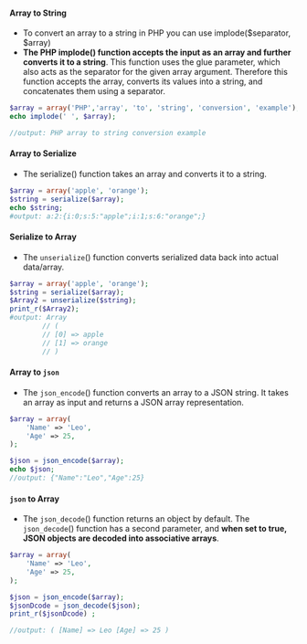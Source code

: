 #### Array to String
* To convert an array to a string in PHP you can use implode($separator, $array)
* **The PHP implode() function accepts the input as an array and further converts it to a string**. This function uses the glue parameter, which also acts as the separator for the given array argument. Therefore this function accepts the array, converts its values into a string, and concatenates them using a separator.

```php
$array = array('PHP','array', 'to', 'string', 'conversion', 'example');  
echo implode(' ', $array);

//output: PHP array to string conversion example
```

#### Array to Serialize
* The serialize() function takes an array and converts it to a string.

```php
$array = array('apple', 'orange');
$string = serialize($array);
echo $string;
#output: a:2:{i:0;s:5:"apple";i:1;s:6:"orange";}
```

#### Serialize to Array 
* The `unserialize`() function converts serialized data back into actual data/array.

```php
$array = array('apple', 'orange');
$string = serialize($array);
$Array2 = unserialize($string);
print_r($Array2);
#output: Array
		// (
		// [0] => apple
		// [1] => orange
		// )
```
#### Array to `json`
* The `json_encode`() function converts an array to a JSON string. It takes an array as input and returns a JSON array representation.

```php
$array = array(
    'Name' => 'Leo',
    'Age' => 25,
);

$json = json_encode($array); 
echo $json;
//output: {"Name":"Leo","Age":25}
```

#### `json` to Array 
* The `json_decode`() function returns an object by default. The `json_decode`() function has a second parameter, and **when set to true, JSON objects are decoded into associative arrays**.

```php
$array = array(
    'Name' => 'Leo',
    'Age' => 25,
);

$json = json_encode($array);
$jsonDcode = json_decode($json);
print_r($jsonDcode) ;

//output: ( [Name] => Leo [Age] => 25 )
```